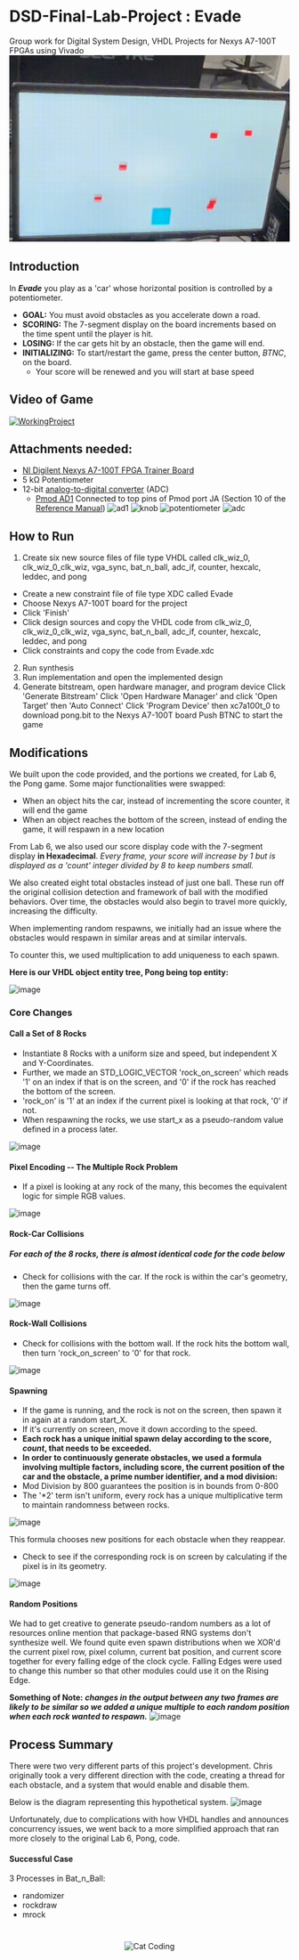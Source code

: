# DSD-Final-Lab-Project : Evade
Group work for Digital System Design, VHDL Projects for Nexys A7-100T FPGAs using Vivado
![image](Game_Running.gif)

## Introduction
In _**Evade**_ you play as a 'car' whose horizontal position is controlled by a potentiometer. 
* **GOAL:** You must avoid obstacles as you accelerate down a road. 
* **SCORING:** The 7-segment display on the board increments based on the time spent until the player is hit. 
* **LOSING:** If the car gets hit by an obstacle, then the game will end.
* **INITIALIZING:** To start/restart the game, press the center button, _BTNC_, on the board.
  * Your score will be renewed and you will start at base speed

## Video of Game
[![WorkingProject](https://markdown-videos-api.jorgenkh.no/url?url=https%3A%2F%2Fyoutu.be%2FKA-9__TiZo8%3Fsi%3DHlSYueoIqooJYmKL)](https://youtu.be/KA-9__TiZo8?si=HlSYueoIqooJYmKL)

## Attachments needed: 
* [NI Digilent Nexys A7-100T FPGA Trainer Board](https://store.digilentinc.com/nexys-a7-fpga-trainer-board-recommended-for-ece-curriculum/) 
* 5 k&Omega; Potentiometer
* 12-bit [analog-to-digital converter](https://en.wikipedia.org/wiki/Analog-to-digital_converter) (ADC)
  * [Pmod AD1](https://store.digilentinc.com/pmod-ad1-two-12-bit-a-d-inputs/) Connected to top pins of Pmod port JA (Section 10 of the [Reference Manual](https://reference.digilentinc.com/_media/reference/programmable-logic/nexys-a7/nexys-a7_rm.pdf))
![ad1](https://github.com/Aoli03/DSD-Final-Lab-Project/assets/98103091/ed545e78-0733-40e7-aa92-60703d478cdd)
![knob](https://github.com/Aoli03/DSD-Final-Lab-Project/assets/98103091/550d01d7-49ca-421a-8eb5-8dc8e1025038)
![potentiometer](https://github.com/Aoli03/DSD-Final-Lab-Project/assets/98103091/bd074cfc-af65-4608-83c1-67b9f7131356)
![adc](https://github.com/Aoli03/DSD-Final-Lab-Project/assets/98103091/afd477de-8d1b-43ec-8c98-96ecb9016d4c)

## How to Run
1. Create six new source files of file type VHDL called clk_wiz_0, clk_wiz_0_clk_wiz, vga_sync, bat_n_ball, adc_if, counter, hexcalc, leddec, and pong
* Create a new constraint file of file type XDC called Evade
* Choose Nexys A7-100T board for the project
* Click 'Finish'
* Click design sources and copy the VHDL code from clk_wiz_0, clk_wiz_0_clk_wiz, vga_sync, bat_n_ball, adc_if, counter, hexcalc, leddec, and pong
* Click constraints and copy the code from Evade.xdc

2. Run synthesis
3. Run implementation and open the implemented design
4. Generate bitstream, open hardware manager, and program device
Click 'Generate Bitstream'
Click 'Open Hardware Manager' and click 'Open Target' then 'Auto Connect'
Click 'Program Device' then xc7a100t_0 to download pong.bit to the Nexys A7-100T board
Push BTNC to start the game

## Modifications
We built upon the code provided, and the portions we created, for Lab 6, the Pong game. Some major functionalities were swapped:
- When an object hits the car, instead of incrementing the score counter, it will end the game
- When an object reaches the bottom of the screen, instead of ending the game, it will respawn in a new location

From Lab 6, we also used our score display code with the 7-segment display **in Hexadecimal**. _Every frame, your score will increase by 1 but is displayed as a 'count' integer divided by 8 to keep numbers small._


We also created eight total obstacles instead of just one ball. These run off the original collision detection and framework of ball with the modified behaviors. Over time, the obstacles would also begin to travel more quickly, increasing the difficulty.


When implementing random respawns, we initially had an issue where the obstacles would respawn in similar areas and at similar intervals. 


To counter this, we used multiplication to add uniqueness to each spawn.

**Here is our VHDL object entity tree, Pong being top entity:**

![image](https://github.com/Aoli03/DSD-Final-Lab-Project/assets/82727581/779deea3-a5a6-4c68-9a5f-ecb9fc0fb7c9)


### Core Changes
#### Call a Set of 8 Rocks
- Instantiate 8 Rocks with a uniform size and speed, but independent X and Y-Coordinates.
- Further, we made an STD_LOGIC_VECTOR 'rock_on_screen' which reads '1' on an index if that is on the screen, and '0' if the rock has reached the bottom of the screen.
- 'rock_on' is '1' at an index if the current pixel is looking at that rock, '0' if not.
- When respawning the rocks, we use start_x as a pseudo-random value defined in a process later.
  
![image](https://github.com/Aoli03/DSD-Final-Lab-Project/assets/82727581/9c019665-2c67-4cc6-8fcd-7eea6d16e4be)

#### Pixel Encoding -- The Multiple Rock Problem
- If a pixel is looking at any rock of the many, this becomes the equivalent logic for simple RGB values.

![image](https://github.com/Aoli03/DSD-Final-Lab-Project/assets/82727581/c919065e-cc44-489b-8149-53cd352b94d6)

#### Rock-Car Collisions
##### **For each of the 8 rocks, there is almost identical code for the code below**
- Check for collisions with the car. If the rock is within the car's geometry, then the game turns off.
  
![image](https://github.com/Aoli03/DSD-Final-Lab-Project/assets/82727581/ea86322e-3d7d-492f-a5d0-d5010d016e89)

#### Rock-Wall Collisions
- Check for collisions with the bottom wall. If the rock hits the bottom wall, then turn 'rock_on_screen' to '0' for that rock.
  
![image](https://github.com/Aoli03/DSD-Final-Lab-Project/assets/82727581/b5458365-5acf-4a4a-b4ba-a90ac9751970)

#### Spawning
- If the game is running, and the rock is not on the screen, then spawn it in again at a random start_X.
 - If it's currently on screen, move it down according to the speed.
- **Each rock has a unique initial spawn delay according to the score, _count_, that needs to be exceeded.**
 - **In order to continuously generate obstacles, we used a formula involving multiple factors, including score, the current position of the car and the obstacle, a prime number identifier, and a mod division:**
  - Mod Division by 800 guarantees the position is in bounds from 0-800
  - The '*2' term isn't uniform, every rock has a unique multiplicative term to maintain randomness between rocks.
    
![image](https://github.com/Aoli03/DSD-Final-Lab-Project/assets/82727581/2096bc8c-c21b-48f8-9f88-63375488e316)

This formula chooses new positions for each obstacle when they reappear.

- Check to see if the corresponding rock is on screen by calculating if the pixel is in its geometry.
  
![image](https://github.com/Aoli03/DSD-Final-Lab-Project/assets/82727581/eef0ffc2-7cd1-439c-b064-1963e433dee0)

#### Random Positions
We had to get creative to generate pseudo-random numbers as a lot of resources online mention that package-based RNG systems don't synthesize well.
We found quite even spawn distributions when we XOR'd the current pixel row, pixel column, current bat position, and current score together for every falling edge of the clock cycle.
Falling Edges were used to change this number so that other modules could use it on the Rising Edge.

**Something of Note:** _**changes in the output between any two frames are likely to be similar so we added a unique multiple to each random position when each rock wanted to respawn.**_
![image](https://github.com/Aoli03/DSD-Final-Lab-Project/assets/82727581/f52a5b77-695d-4b96-b7e2-58a604f8d095)

## Process Summary

There were two very different parts of this project's development. 
Chris originally took a very different direction with the code, creating a thread for each obstacle, and a system that would enable and disable them. 

Below is the diagram representing this hypothetical system.
![image](https://github.com/Aoli03/DSD-Final-Lab-Project/assets/82727581/087b074c-05ce-4953-92c9-d6dcc68af912)

Unfortunately, due to complications with how VHDL handles and announces concurrency issues, we went back to a more simplified approach that ran more closely to the original Lab 6, Pong, code.

#### Successful Case
3 Processes in Bat_n_Ball: 
- randomizer
- rockdraw
- mrock

#
<p align="center">
  <img src="https://media.giphy.com/media/VekcnHOwOI5So/giphy.gif" alt="Cat Coding">
</p>

